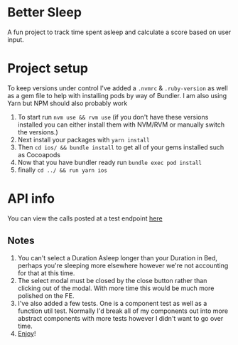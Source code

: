 # Better Sleep
A fun project to track time spent asleep and calculate a score based on user input.

# Project setup
To keep versions under control I've added a `.nvmrc` & `.ruby-version` as well as a gem file to help with
installing pods by way of Bundler. I am also using Yarn but NPM should also probably work

1. To start run `nvm use && rvm use` (if you don't have these versions installed you can either install them with NVM/RVM or manually switch the versions.)
2. Next install your packages with `yarn install`
3. Then `cd ios/ && bundle install` to get all of your gems installed such as Cocoapods
4. Now that you have bundler ready run `bundle exec pod install`
5. finally `cd ../ && run yarn ios`

# API info
You can view the calls posted at a test endpoint [here](https://beeceptor.com/console/higbealth)

## Notes
1. You can't select a Duration Asleep longer than your Duration in Bed, perhaps you're sleeping more elsewhere however we're not accounting for that at this time.
2. The select modal must be closed by the close button rather than clicking out of the modal. With more time this would be much more polished on the FE.
3. I've also added a few tests. One is a component test as well as a function util test. Normally I'd break all of my components out into more abstract components with more tests however I didn't want to go over time.
4. [Enjoy](https://media.giphy.com/media/Y4pAQv58ETJgRwoLxj/giphy-downsized-large.gif)!
